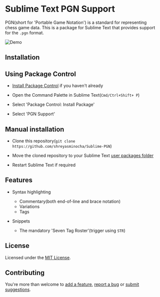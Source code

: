# Sublime Text PGN Support

PGN(short for 'Portable Game Notation') is a standard for representing chess game data. This is a package for Sublime Text that provides support for the `.pgn` format.

![Demo](https://i.imgur.com/3ts8XqZ.jpg)

## Installation

## Using Package Control

- [Install Package Control](//packagecontrol.io/installation) if you haven't already

- Open the Command Palette in Sublime Text(`Cmd/Ctrl+Shift+ P`)

- Select 'Package Control: Install Package'

- Select 'PGN Support'

## Manual installation

- Clone this repository(`git clone https://github.com/shreyasminocha/Sublime-PGN`)

- Move the cloned repository to your Sublime Text [user packages folder](//docs.sublimetext.info/en/latest/basic_concepts.html#the-user-package)

- Restart Sublime Text if required

## Features

- Syntax highlighting
    - Commentary(both end-of-line and brace notation)
    - Variations
    - Tags

- Snippets
    - The mandatory 'Seven Tag Roster'(trigger using `STR`)

## License

Licensed under the [MIT License](//shreyas.mit-license.org/2018).

## Contributing

You're more than welcome to [add a feature](//github.com/shreyasminocha/Sublime-PGN/pulls), [report a bug](//github.com/shreyasminocha/Sublime-PGN/issues) or [submit suggestions](//github.com/shreyasminocha/Sublime-PGN/issues).
